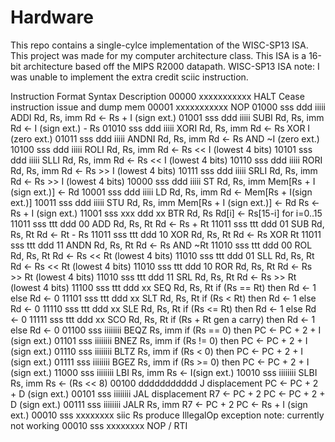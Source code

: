 # Hardware
This repo contains a single-cylce implementation of the WISC-SP13 ISA.
This project was made for my computer architecture class. This ISA is a 16-bit architecture based off the MIPS R2000 datapath.
WISC-SP13 ISA
note: I was unable to implement the extra credit sciic instruction.

Instruction Format	Syntax	Description
00000 xxxxxxxxxxx	HALT	Cease instruction issue and dump mem
00001 xxxxxxxxxxx	NOP	
01000 sss ddd iiiii	ADDI Rd, Rs, imm	Rd ← Rs + I (sign ext.)
01001 sss ddd iiiii	SUBI Rd, Rs, imm	Rd ← I (sign ext.) - Rs
01010 sss ddd iiiii	XORI Rd, Rs, imm	Rd ← Rs XOR I (zero ext.)
01011 sss ddd iiiii	ANDNI Rd, Rs, imm	Rd ← Rs AND ~I (zero ext.)
10100 sss ddd iiiii	ROLI Rd, Rs, imm	Rd ← Rs << I (lowest 4 bits)
10101 sss ddd iiiii	SLLI Rd, Rs, imm	Rd ← Rs << I (lowest 4 bits)
10110 sss ddd iiiii	RORI Rd, Rs, imm	Rd ← Rs >> I (lowest 4 bits)
10111 sss ddd iiiii	SRLI Rd, Rs, imm	Rd ← Rs >> I (lowest 4 bits)
10000 sss ddd iiiii	ST Rd, Rs, imm	Mem[Rs + I (sign ext.)] ← Rd
10001 sss ddd iiiii	LD Rd, Rs, imm	Rd ← Mem[Rs + I(sign ext.)]
10011 sss ddd iiiii	STU Rd, Rs, imm	Mem[Rs + I (sign ext.)] ← Rd
Rs ← Rs + I (sign ext.)
11001 sss xxx ddd xx	BTR Rd, Rs	Rd[i] ← Rs[15-i] for i=0..15
11011 sss ttt ddd 00	ADD Rd, Rs, Rt	Rd ← Rs + Rt
11011 sss ttt ddd 01	SUB Rd, Rs, Rt	Rd ← Rt - Rs
11011 sss ttt ddd 10	XOR Rd, Rs, Rt	Rd ← Rs XOR Rt
11011 sss ttt ddd 11	ANDN Rd, Rs, Rt	Rd ← Rs AND ~Rt
11010 sss ttt ddd 00	ROL Rd, Rs, Rt	Rd ← Rs << Rt (lowest 4 bits)
11010 sss ttt ddd 01	SLL Rd, Rs, Rt	Rd ← Rs << Rt (lowest 4 bits)
11010 sss ttt ddd 10	ROR Rd, Rs, Rt	Rd ← Rs >> Rt (lowest 4 bits)
11010 sss ttt ddd 11	SRL Rd, Rs, Rt	Rd ← Rs >> Rt (lowest 4 bits)
11100 sss ttt ddd xx	SEQ Rd, Rs, Rt	if (Rs == Rt) then Rd ← 1 else Rd ← 0
11101 sss ttt ddd xx	SLT Rd, Rs, Rt	if (Rs < Rt) then Rd ← 1 else Rd ← 0
11110 sss ttt ddd xx	SLE Rd, Rs, Rt	if (Rs <= Rt) then Rd ← 1 else Rd ← 0
11111 sss ttt ddd xx	SCO Rd, Rs, Rt	if (Rs + Rt gen a carry) then Rd ← 1 else Rd ← 0
01100 sss iiiiiiii	BEQZ Rs, imm	if (Rs == 0) then PC ← PC + 2 + I (sign ext.)
01101 sss iiiiiiii	BNEZ Rs, imm	if (Rs != 0) then PC ← PC + 2 + I (sign ext.)
01110 sss iiiiiiii	BLTZ Rs, imm	if (Rs < 0) then PC ← PC + 2 + I (sign ext.)
01111 sss iiiiiiii	BGEZ Rs, imm	if (Rs >= 0) then PC ← PC + 2 + I (sign ext.)
11000 sss iiiiiiii	LBI Rs, imm	Rs ← I(sign ext.)
10010 sss iiiiiiii	SLBI Rs, imm	Rs ← (Rs << 8)
00100 ddddddddddd	J displacement	PC ← PC + 2 + D (sign ext.)
00101 sss iiiiiiii	JAL displacement	R7 ← PC + 2
PC ← PC + 2 + D (sign ext.)
00111 sss iiiiiiii	JALR Rs, imm	R7 ← PC + 2
PC ← Rs + I (sign ext.)
00010 sss xxxxxxxx	siic Rs	produce IllegalOp exception
note: currently not working
00010 sss xxxxxxxx	NOP / RTI	
